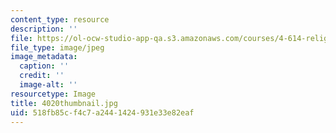 ```yaml
---
content_type: resource
description: ''
file: https://ol-ocw-studio-app-qa.s3.amazonaws.com/courses/4-614-religious-architecture-and-islamic-cultures-fall-2002/518fb85cf4c7a2441424931e33e82eaf_4020thumbnail.jpg
file_type: image/jpeg
image_metadata:
  caption: ''
  credit: ''
  image-alt: ''
resourcetype: Image
title: 4020thumbnail.jpg
uid: 518fb85c-f4c7-a244-1424-931e33e82eaf
---
```


